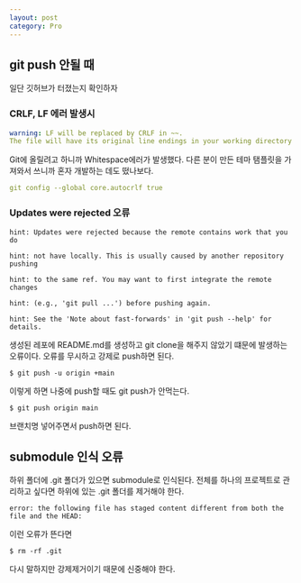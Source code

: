 ```yaml
---
layout: post
category: Pro
---
```


## git push 안될 때
일단 깃허브가 터졌는지 확인하자

### CRLF, LF 에러 발생시

```yaml
warning: LF will be replaced by CRLF in ~~.
The file will have its original line endings in your working directory
```

Git에 올릴려고 하니까 Whitespace에러가 발생했다. 다른 분이 만든 테마 탬플릿을 가져와서 쓰니까
혼자 개발하는 데도 떴나보다.

```yaml
git config --global core.autocrlf true
```

### Updates were rejected 오류

```shell
hint: Updates were rejected because the remote contains work that you do

hint: not have locally. This is usually caused by another repository pushing

hint: to the same ref. You may want to first integrate the remote changes

hint: (e.g., 'git pull ...') before pushing again.

hint: See the 'Note about fast-forwards' in 'git push --help' for details.
```

생성된 레포에 README.md를 생성하고 git clone을 해주지 않았기 떄문에 발생하는 오류이다. 오류를 무시하고 강제로 push하면 된다.

```shell
$ git push -u origin +main
```

이렇게 하면 나중에 push할 때도 git push가 안먹는다.

```shell
$ git push origin main
```

브랜치명 넣어주면서 push하면 된다.

## submodule 인식 오류

하위 폴더에 .git 폴더가 있으면 submodule로 인식된다. 전체를 하나의 프로젝트로 관리하고 싶다면 하위에 있는 .git 폴더를 제거해야 한다.

```shell
error: the following file has staged content different from both the
file and the HEAD:
```

이런 오류가 뜬다면

```shell
$ rm -rf .git
```
다시 말하지만 강제제거이기 때문에 신중해야 한다.